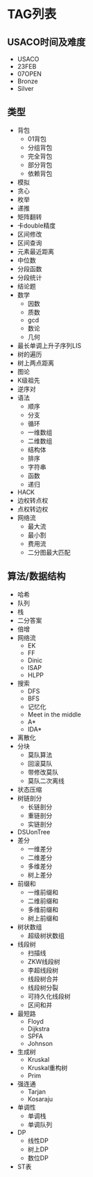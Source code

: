 # TAG列表

## USACO时间及难度

- USACO
- 23FEB
- 07OPEN
- Bronze
- Silver

## 类型

- 背包
  - 01背包
  - 分组背包
  - 完全背包
  - 部分背包
  - 依赖背包
- 模拟
- 贪心
- 枚举
- 递推
- 矩阵翻转
- 卡double精度
- 区间修改
- 区间查询
- 元素最近距离
- 中位数
- 分段函数
- 分段统计
- 结论题
- 数学
  - 因数
  - 质数
  - gcd
  - 数论
  - 几何
- 最长单调上升子序列LIS
- 树的遍历
- 树上两点距离
- 图论
- K级祖先
- 逆序对
- 语法
  - 顺序
  - 分支
  - 循环
  - 一维数组
  - 二维数组
  - 结构体
  - 排序
  - 字符串
  - 函数
  - 递归
- HACK
- 边权转点权
- 点权转边权
- 网络流
  - 最大流
  - 最小割
  - 费用流
  - 二分图最大匹配

## 算法/数据结构

- 哈希
- 队列
- 栈
- 二分答案
- 倍增
- 网络流
  - EK
  - FF
  - Dinic
  - ISAP
  - HLPP
- 搜索
  - DFS
  - BFS
  - 记忆化
  - Meet in the middle
  - A*
  - IDA*
- 离散化
- 分块
  - 莫队算法
  - 回滚莫队
  - 带修改莫队
  - 莫队二次离线
- 状态压缩
- 树链剖分
  - 长链剖分
  - 重链剖分
  - 实链剖分
- DSUonTree
- 差分
  - 一维差分
  - 二维差分
  - 多维差分
  - 树上差分
- 前缀和
  - 一维前缀和
  - 二维前缀和
  - 多维前缀和
  - 树上前缀和
- 树状数组
  - 超级树状数组
- 线段树
  - 扫描线
  - ZKW线段树
  - 李超线段树
  - 线段树合并
  - 线段树分裂
  - 可持久化线段树
  - 区间和并
- 最短路
  - Floyd
  - Dijkstra
  - SPFA
  - Johnson
- 生成树
  - Kruskal
  - Kruskal重构树
  - Prim
- 强连通
  - Tarjan
  - Kosaraju
- 单调性
  - 单调栈
  - 单调队列
- DP
  - 线性DP
  - 树上DP
  - 数位DP
- ST表